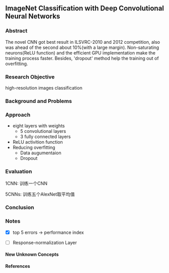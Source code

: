 ## ImageNet Classification with Deep Convolutional Neural Networks

### Abstract

The novel CNN got best result in ILSVRC-2010 and 2012 competition, also was ahead of the second about 10%(with a large margin). Non-saturating neurons(ReLU function) and the efficient GPU implementation make the training process faster. Besides, 'dropout' method help the training out of overfitting.

### Research Objective

high-resolution images classification 

### Background and Problems



### Approach

- eight layers with weights
  - 5 convolutional layers
  - 3 fully connected layers
- ReLU activition function
- Reducing overfitting
  - Data augumentaion
  - Dropout

### Evaluation

1CNN: 训练一个CNN

5CNNs: 训练五个AlexNet取平均值

### Conclusion



### Notes

- [x] top 5 errors -> performance index

- [ ] Response-normalization Layer

  

#### New Unknown Concepts



#### References